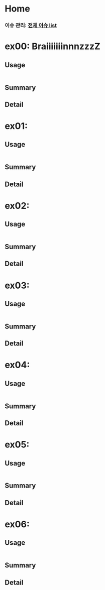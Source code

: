 # Home
### 이슈 관리: [전체 이슈 list]()

# ex00: BraiiiiiiinnnzzzZ
## Usage
```
```
## Summary
## Detail
# ex01: 
## Usage
```
```
## Summary
## Detail
# ex02: 
## Usage
```
```
## Summary
## Detail
# ex03: 
## Usage
```
```
## Summary
## Detail
# ex04: 
## Usage
```
```
## Summary
## Detail
# ex05: 
## Usage
```
```
## Summary
## Detail
# ex06: 
## Usage
```
```
## Summary
## Detail
